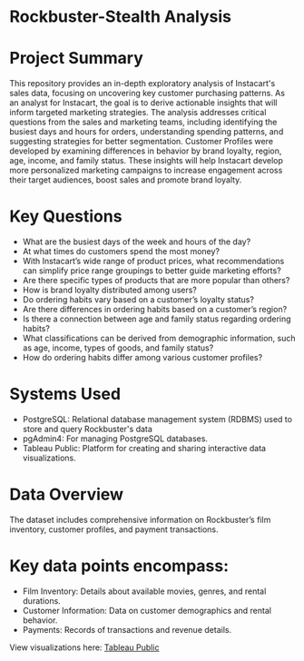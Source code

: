 # Rockbuster-Stealth Analysis

# Project Summary

This repository provides an in-depth exploratory analysis of Instacart's sales data, focusing on uncovering key customer purchasing patterns. As an analyst for Instacart, the goal is to derive actionable insights that will inform targeted marketing strategies. The analysis addresses critical questions from the sales and marketing teams, including identifying the busiest days and hours for orders, understanding spending patterns, and suggesting strategies for better segmentation. Customer Profiles were developed by examining differences in behavior by brand loyalty, region, age, income, and family status. These insights will help Instacart develop more personalized marketing campaigns to increase engagement across their target audiences, boost sales and promote brand loyalty.

# Key Questions

- What are the busiest days of the week and hours of the day?
- At what times do customers spend the most money?
- With Instacart’s wide range of product prices, what recommendations can simplify price range groupings to better guide marketing efforts?
- Are there specific types of products that are more popular than others?
- How is brand loyalty distributed among users?
- Do ordering habits vary based on a customer’s loyalty status?
- Are there differences in ordering habits based on a customer’s region?
- Is there a connection between age and family status regarding ordering habits?
- What classifications can be derived from demographic information, such as age, income, types of goods, and family status?
- How do ordering habits differ among various customer profiles?
  
# Systems Used

- PostgreSQL: Relational database management system (RDBMS) used to store and query Rockbuster's data
- pgAdmin4: For managing PostgreSQL databases.
- Tableau Public: Platform for creating and sharing interactive data visualizations.

# Data Overview

The dataset includes comprehensive information on Rockbuster’s film inventory, customer profiles, and payment transactions.

# Key data points encompass:
- Film Inventory: Details about available movies, genres, and rental durations.
- Customer Information: Data on customer demographics and rental behavior.
- Payments: Records of transactions and revenue details.

View visualizations here: [Tableau Public](https://public.tableau.com/app/profile/serena.kunzmann/viz/3_10PresentingSQLResultsRockbusterStealth/Story1#1)
